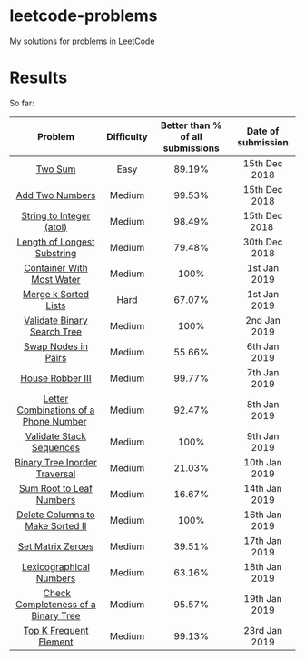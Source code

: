 # leetcode-problems

My solutions for problems in [LeetCode](https://leetcode.com/problemset/all/)

# Results

So far:

| Problem | Difficulty | Better than % of all submissions | Date of submission |
|:-:|:-:|:-:|:-:|
| [Two Sum](easy/two-sum) | Easy | 89.19% | 15th Dec 2018 |
| [Add Two Numbers](medium/add-two-numbers) | Medium | 99.53% | 15th Dec 2018 |
| [String to Integer (atoi)](medium/string-to-integer-atoi) | Medium | 98.49% | 15th Dec 2018 |
| [Length of Longest Substring](medium/length-of-longest-substring) | Medium | 79.48% | 30th Dec 2018 |
| [Container With Most Water](medium/container-with-most-water) | Medium | 100% | 1st Jan 2019 |
| [Merge k Sorted Lists](hard/merge-k-sorted-lists) | Hard | 67.07% | 1st Jan 2019 |
| [Validate Binary Search Tree](medium/validate-binary-search-tree) | Medium | 100% | 2nd Jan 2019 |
| [Swap Nodes in Pairs](medium/swap-nodes-in-pairs) | Medium | 55.66% | 6th Jan 2019 |
| [House Robber III](medium/house-robber-iii) | Medium | 99.77% | 7th Jan 2019 |
| [Letter Combinations of a Phone Number](medium/letter-combinations-of-a-phone-number) | Medium | 92.47% | 8th Jan 2019 |
| [Validate Stack Sequences](medium/validate-stack-sequences) | Medium | 100% | 9th Jan 2019 |
| [Binary Tree Inorder Traversal](medium/binary-tree-inorder-traversal) | Medium | 21.03% | 10th Jan 2019 |
| [Sum Root to Leaf Numbers](medium/sum-root-to-leaf-numbers) | Medium | 16.67% | 14th Jan 2019 |
| [Delete Columns to Make Sorted II](medium/delete-columns-to-make-sorted-ii) |  Medium | 100% | 16th Jan 2019 |
| [Set Matrix Zeroes](medium/set-matrix-zeroes) | Medium | 39.51% | 17th Jan 2019 |
| [Lexicographical Numbers](medium/lexicographical-numbers) | Medium | 63.16% | 18th Jan 2019 |
| [Check Completeness of a Binary Tree](medium/check-completeness-of-a-binary-tree) | Medium | 95.57% | 19th Jan 2019 |
| [Top K Frequent Element](medium/top-k-frequent-elements) | Medium | 99.13% | 23rd Jan 2019 |
